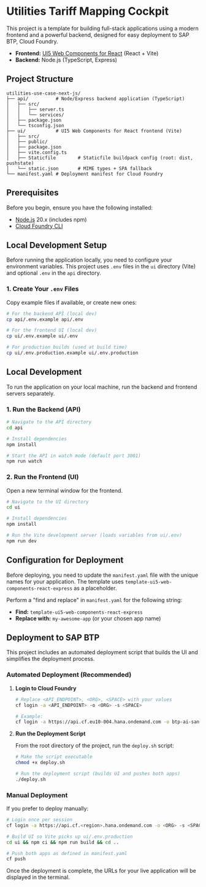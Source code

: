 # Utilities Tariff Mapping Cockpit

This project is a template for building full-stack applications using a modern frontend and a powerful backend, designed for easy deployment to SAP BTP, Cloud Foundry.

- **Frontend:** [UI5 Web Components for React](https://sap.github.io/ui5-webcomponents-react/) (React + Vite)
- **Backend:** Node.js (TypeScript, Express)

## Project Structure

```
utilities-use-case-next-js/
├── api/          # Node/Express backend application (TypeScript)
│   ├── src/
│   │   ├── server.ts
│   │   └── services/
│   ├── package.json
│   └── tsconfig.json
├── ui/           # UI5 Web Components for React frontend (Vite)
│   ├── src/
│   ├── public/
│   ├── package.json
│   ├── vite.config.ts
│   ├── Staticfile        # Staticfile buildpack config (root: dist, pushstate)
│   └── static.json       # MIME types + SPA fallback
└── manifest.yaml # Deployment manifest for Cloud Foundry
```

## Prerequisites

Before you begin, ensure you have the following installed:

- [Node.js](https://nodejs.org/) 20.x (includes npm)
- [Cloud Foundry CLI](https://github.com/cloudfoundry/cli/releases)

## Local Development Setup

Before running the application locally, you need to configure your environment variables. This project uses `.env` files in the `ui` directory (Vite) and optional `.env` in the `api` directory.

### 1. Create Your `.env` Files

Copy example files if available, or create new ones:

```bash
# For the backend API (local dev)
cp api/.env.example api/.env

# For the frontend UI (local dev)
cp ui/.env.example ui/.env

# For production builds (used at build time)
cp ui/.env.production.example ui/.env.production
```

## Local Development

To run the application on your local machine, run the backend and frontend servers separately.

### 1. Run the Backend (API)

```bash
# Navigate to the API directory
cd api

# Install dependencies
npm install

# Start the API in watch mode (default port 3001)
npm run watch
```

### 2. Run the Frontend (UI)

Open a new terminal window for the frontend.

```bash
# Navigate to the UI directory
cd ui

# Install dependencies
npm install

# Run the Vite development server (loads variables from ui/.env)
npm run dev
```

## Configuration for Deployment

Before deploying, you need to update the `manifest.yaml` file with the unique names for your application. The template uses `template-ui5-web-components-react-express` as a placeholder.

Perform a "find and replace" in `manifest.yaml` for the following string:

- **Find:** `template-ui5-web-components-react-express`
- **Replace with:** `my-awesome-app` (or your chosen app name)

## Deployment to SAP BTP

This project includes an automated deployment script that builds the UI and simplifies the deployment process.

### Automated Deployment (Recommended)

1.  **Login to Cloud Foundry**

    ```bash
    # Replace <API_ENDPOINT>, <ORG>, <SPACE> with your values
    cf login -a <API_ENDPOINT> -o <ORG> -s <SPACE>

    # Example:
    cf login -a https://api.cf.eu10-004.hana.ondemand.com -o btp-ai-sandbox -s Dev
    ```

2.  **Run the Deployment Script**

    From the root directory of the project, run the `deploy.sh` script:

    ```bash
    # Make the script executable
    chmod +x deploy.sh

    # Run the deployment script (builds UI and pushes both apps)
    ./deploy.sh
    ```

### Manual Deployment

If you prefer to deploy manually:

```bash
# Login once per session
cf login -a https://api.cf.<region>.hana.ondemand.com -o <ORG> -s <SPACE>

# Build UI so Vite picks up ui/.env.production
cd ui && npm ci && npm run build && cd ..

# Push both apps as defined in manifest.yaml
cf push
```

Once the deployment is complete, the URLs for your live application will be displayed in the terminal.
